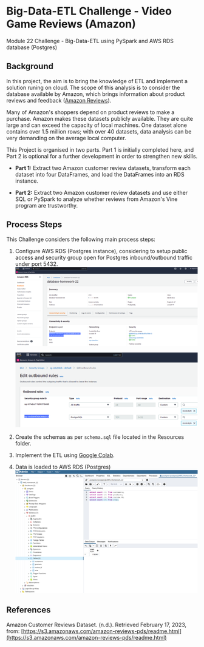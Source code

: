 # Big-Data-ETL Challenge - Video Game Reviews (Amazon)

Module 22 Challenge - Big-Data-ETL using PySpark and AWS RDS database (Postgres)

## Background

In this project, the aim is to bring the knowledge of ETL and implement a solution runing on cloud.
The scope of this analysis is to consider the database available by Amazon, which brings information about product reviews and feedback ([Amazon Reviews](https://s3.amazonaws.com/amazon-reviews-pds/tsv/index.txt)).

Many of Amazon's shoppers depend on product reviews to make a purchase. Amazon makes these datasets publicly available. They are quite large and can exceed the capacity of local machines. One dataset alone contains over 1.5 million rows; with over 40 datasets, data analysis can be very demanding on the average local computer.

This Project is organised in two parts. Part 1 is initially completed here, and Part 2 is optional for a further development in order to strengthen new skills.

-   **Part 1:**  Extract two Amazon customer review datasets, transform each dataset into four DataFrames, and load the DataFrames into an RDS instance.
    
-   **Part 2:**  Extract two Amazon customer review datasets and use either SQL or PySpark to analyze whether reviews from Amazon's Vine program are trustworthy.

## Process Steps

This Challenge considers the following main process steps:

1) Configure AWS RDS (Postgres instance), considering to setup public access and security group open for Postgres inbound/outbound traffic under port 5432.
![AWS RDS - Postgres Configuration](./Images/aws_rds_configuration.png)

	![AWS Security Groups - Inbound/Outbound Rules](./Images/aws_outbound_rules.png)

2) Create the schemas as per `schema.sql` file located in the Resources folder.

3) Implement the ETL using [Google Colab](https://colab.research.google.com/).

4) Data is loaded to AWS RDS (Postgres)
![AWS RDS - Postgres Data Load](./Images/aws_posgres_data.png)

## References

Amazon Customer Reviews Dataset. (n.d.). Retrieved February 17, 2023, from: [https://s3.amazonaws.com/amazon-reviews-pds/readme.html](https://s3.amazonaws.com/amazon-reviews-pds/readme.html)